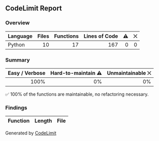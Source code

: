 ## CodeLimit Report

### Overview
| **Language** | **Files** | **Functions** | **Lines of Code** | **⚠** | **⛌** |
| --- | ---: | ---: | ---: | ---: | ---: |
| Python | 10 | 17 | 167 | 0 | 0 |

### Summary
| **Easy / Verbose** | **Hard-to-maintain ⚠** | **Unmaintainable ⛌** |
| ---: | ---: | ---: |
| 100% | 0% | 0% |

✅ 100% of the functions are maintainable, no refactoring necessary.

### Findings
| **Function** | **Length** | **File** |
| --- | ---: | --- |

Generated by [CodeLimit](https://getcodelimit.github.io)
